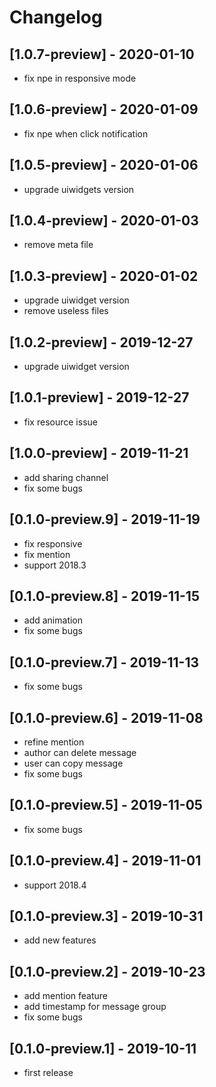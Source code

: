 # Changelog
## [1.0.7-preview] - 2020-01-10
- fix npe in responsive mode

## [1.0.6-preview] - 2020-01-09
- fix npe when click notification

## [1.0.5-preview] - 2020-01-06
- upgrade uiwidgets version

## [1.0.4-preview] - 2020-01-03
- remove meta file

## [1.0.3-preview] - 2020-01-02
- upgrade uiwidget version
- remove useless files

## [1.0.2-preview] - 2019-12-27
- upgrade uiwidget version

## [1.0.1-preview] - 2019-12-27
- fix resource issue

## [1.0.0-preview] - 2019-11-21
- add sharing channel
- fix some bugs

## [0.1.0-preview.9] - 2019-11-19
- fix responsive
- fix mention
- support 2018.3

## [0.1.0-preview.8] - 2019-11-15
- add animation
- fix some bugs

## [0.1.0-preview.7] - 2019-11-13
- fix some bugs

## [0.1.0-preview.6] - 2019-11-08
- refine mention
- author can delete message
- user can copy message
- fix some bugs

## [0.1.0-preview.5] - 2019-11-05
- fix some bugs

## [0.1.0-preview.4] - 2019-11-01
- support 2018.4

## [0.1.0-preview.3] - 2019-10-31
- add new features

## [0.1.0-preview.2] - 2019-10-23
- add mention feature
- add timestamp for message group
- fix some bugs

## [0.1.0-preview.1] - 2019-10-11
- first release